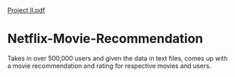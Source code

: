 [Project II.pdf](https://github.com/Nickbohm555/Netflix-Movie-Recommendation/files/6178492/Project.II.pdf)
# Netflix-Movie-Recommendation
Takes in over 500,000 users and given the data in text files, comes up with a movie recommendation and rating for respective movies and users.
